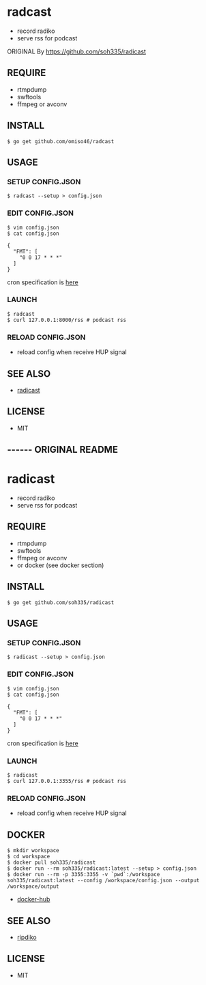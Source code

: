 # radcast

* record radiko
* serve rss for podcast

ORIGINAL By https://github.com/soh335/radicast

## REQUIRE

* rtmpdump
* swftools
* ffmpeg or avconv

## INSTALL

```
$ go get github.com/omiso46/radcast
```

## USAGE

### SETUP CONFIG.JSON

```
$ radcast --setup > config.json
```

### EDIT CONFIG.JSON

```
$ vim config.json
$ cat config.json

{
  "FMT": [
    "0 0 17 * * *"
  ]
}
```

cron specification is [here](https://godoc.org/github.com/robfig/cron#hdr-CRON_Expression_Format)

### LAUNCH

```
$ radcast
$ curl 127.0.0.1:8000/rss # podcast rss
```

### RELOAD CONFIG.JSON

* reload config when receive HUP signal

## SEE ALSO

* [radicast](https://github.com/soh335/radicast)

## LICENSE

* MIT


## ------ ORIGINAL README

# radicast

* record radiko
* serve rss for podcast

## REQUIRE

* rtmpdump
* swftools
* ffmpeg or avconv
* or docker (see docker section)

## INSTALL

```
$ go get github.com/soh335/radicast
```

## USAGE

### SETUP CONFIG.JSON

```
$ radicast --setup > config.json
```

### EDIT CONFIG.JSON

```
$ vim config.json
$ cat config.json

{
  "FMT": [
    "0 0 17 * * *"
  ]
}
```

cron specification is [here](https://godoc.org/github.com/robfig/cron#hdr-CRON_Expression_Format)

### LAUNCH

```
$ radicast
$ curl 127.0.0.1:3355/rss # podcast rss
```

### RELOAD CONFIG.JSON

* reload config when receive HUP signal

## DOCKER

```
$ mkdir workspace
$ cd workspace
$ docker pull soh335/radicast
$ docker run --rm soh335/radicast:latest --setup > config.json
$ docker run --rm -p 3355:3355 -v `pwd`:/workspace soh335/radicast:latest --config /workspace/config.json --output /workspace/output
```

* [docker-hub](https://registry.hub.docker.com/u/soh335/radicast/)

## SEE ALSO

* [ripdiko](https://github.com/miyagawa/ripdiko)

## LICENSE

* MIT

